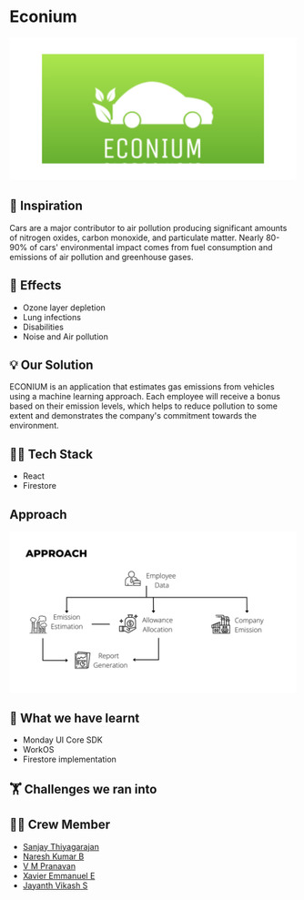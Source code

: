 # Econium
![](https://github.com/Techipeeyon/Images/raw/main/icons/Untitled%20design%20(1).png)

## :mechanical_arm: Inspiration

<p>Cars are a major contributor to air pollution producing significant amounts of nitrogen oxides, carbon monoxide, and particulate matter. Nearly 80-90% of cars' environmental impact comes from fuel consumption and emissions of air pollution and greenhouse gases.</p>

## :face_with_head_bandage: Effects
<ul>
  <li>Ozone layer depletion</li>
  <li>Lung infections</li>
  <li>Disabilities</li>
  <li>Noise and Air pollution</li>
 </ul>
 
## :bulb: Our Solution

<p> ECONIUM is an application that estimates gas emissions from vehicles using a machine learning approach. Each employee will receive a bonus based on their emission levels, which helps to reduce pollution to some extent and demonstrates the company's commitment towards the environment. </p>

## :technologist: Tech Stack

<ul>
  <li>React</li>
  <li>Firestore</li>
</ul>

## Approach
![](https://github.com/Techipeeyon/Images/raw/main/icons/1.png)

## :blue_book: What we have learnt
<ul>
  <li>Monday UI Core SDK</li>
  <li>WorkOS</li>
  <li>Firestore implementation</li>
 </ul>
 
## :weight_lifting: Challenges we ran into

## :man_office_worker: Crew Member
 
* [Sanjay Thiyagarajan](https://github.com/sanjay-thiyagarajan)
* [Naresh Kumar B](https://github.com/TechieNK)
* [V M Pranavan](https://github.com/Techipeeyon)
* [Xavier Emmanuel E](https://github.com/Xavier-Alfred)
* [Jayanth Vikash S](https://github.com/JayanthVikashS)

